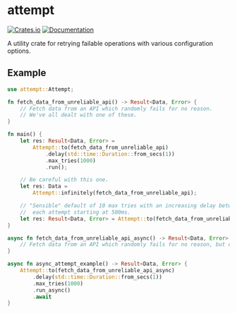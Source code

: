 # attempt

[![Crates.io](https://img.shields.io/crates/v/attempt.svg)](https://crates.io/crates/attempt)
[![Documentation](https://docs.rs/attempt/badge.svg)](https://docs.rs/attempt/)

A utility crate for retrying failable operations with various configuration options.

## Example

```rust
use attempt::Attempt;

fn fetch_data_from_unreliable_api() -> Result<Data, Error> {
    // Fetch data from an API which randomly fails for no reason.
    // We've all dealt with one of these.
}

fn main() {
    let res: Result<Data, Error> =
        Attempt::to(fetch_data_from_unreliable_api)
            .delay(std::time::Duration::from_secs(1))
            .max_tries(1000)
            .run();

    // Be careful with this one.
    let res: Data =
        Attempt::infinitely(fetch_data_from_unreliable_api);

    // "Sensible" default of 10 max tries with an increasing delay between
    //  each attempt starting at 500ms.
    let res: Result<Data, Error> = Attempt::to(fetch_data_from_unreliable_api).run();
}

async fn fetch_data_from_unreliable_api_async() -> Result<Data, Error> {
    // Fetch data from an API which randomly fails for no reason, but do it async!
}

async fn async_attempt_example() -> Result<Data, Error> {
    Attempt::to(fetch_data_from_unreliable_api_async)
        .delay(std::time::Duration::from_secs(1))
        .max_tries(1000)
        .run_async()
        .await
}
```
